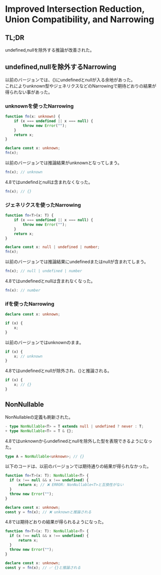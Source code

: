 # Improved Intersection Reduction, Union Compatibility, and Narrowing

## TL;DR

undefined,nullを除外する推論が改善された。

## undefined,nullを除外するNarrowing

以前のバージョンでは、{}にundefinedとnullが入る余地があった。\
これによりunknown型やジェネリクスなどのNarrowingで期待どおりの結果が得られない事があった。

### unknownを使ったNarrowing

```typescript
function fn(x: unknown) {
    if (x === undefined || x === null) {
        throw new Error("");
    }
    return x;
}

declare const x: unknown;
fn(x);
```

以前のバージョンでは推論結果がunknownとなってしまう。

```typescript
fn(x); // unknown
```

4.8ではundefindとnullは含まれなくなった。

```typescript
fn(x); // {}
```

### ジェネリクスを使ったNarrowing

```typescript
function fn<T>(x: T) {
    if (x === undefined || x === null) {
        throw new Error("");
    }
    return x;
}

declare const x: null | undefined | number;
fn(x);
```

以前のバージョンでは推論結果にundefinedまたはnullが含まれてしまう。

```typescript
fn(x); // null | undefined | number
```

4.8ではundefinedとnullは含まれなくなった。

```typescript
fn(x): // number
```

### ifを使ったNarrowing

```typescript
declare const x: unknown;

if (x) {
    x;
}
```

以前のバージョンではunknownのまま。

```typescript
if (x) {
    x; // unknown
}
```

4.8ではundefinedとnullが除外され、{}と推論される。

```typescript
if (x) {
    x; // {}
}
```

## NonNullable

NonNullableの定義も刷新された。

```typescript
- type NonNullable<T> = T extends null | undefined ? never : T;
+ type NonNullable<T> = T & {};
```

4.8ではunknownからundefinedとnullを除外した型を表現できるようになった。

```typescript
type A = NonNullable<unknown>; // {}
```

以下のコードは、以前のバージョンでは期待通りの結果が得られなかった。

```typescript
function fn<T>(x: T): NonNullable<T> {
  if (x !== null && x !== undefined) {
      return x; // ❌ ERROR: NonNullable<T>と互換性がない
  }
  throw new Error("");
}

declare const x: unknown;
const y = fn(x); // ❌ unknownと推論される
```

4.8では期待どおりの結果が得られるようになった。

```typescript
function fn<T>(x: T): NonNullable<T> {
  if (x !== null && x !== undefined) {
      return x;
  }
  throw new Error("");
}

declare const x: unknown;
const y = fn(x); // ✅ {}と推論される
```
